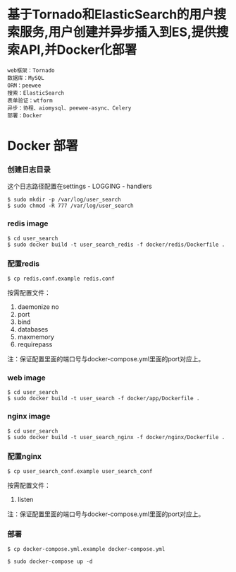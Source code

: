 # 基于Tornado和ElasticSearch的用户搜索服务,用户创建并异步插入到ES,提供搜索API,并Docker化部署
```
web框架：Tornado
数据库：MySQL
ORM：peewee
搜索：ElasticSearch
表单验证：wtform
异步：协程、aiomysql、peewee-async、Celery
部署：Docker
```

# Docker 部署

### 创建日志目录
这个日志路径配置在settings - LOGGING - handlers
```
$ sudo mkdir -p /var/log/user_search
$ sudo chmod -R 777 /var/log/user_search
```

### redis image
```
$ cd user_search
$ sudo docker build -t user_search_redis -f docker/redis/Dockerfile .
```

### 配置redis
```
$ cp redis.conf.example redis.conf
```
按需配置文件：
1. daemonize no
2. port
3. bind
4. databases
5. maxmemory
6. requirepass

注：保证配置里面的端口号与docker-compose.yml里面的port对应上。

### web image
```
$ cd user_search
$ sudo docker build -t user_search -f docker/app/Dockerfile .
```

### nginx image
```
$ cd user_search
$ sudo docker build -t user_search_nginx -f docker/nginx/Dockerfile .
```

### 配置nginx
```
$ cp user_search_conf.example user_search_conf
```
按需配置文件：
1. listen

注：保证配置里面的端口号与docker-compose.yml里面的port对应上。

### 部署
```
$ cp docker-compose.yml.example docker-compose.yml

$ sudo docker-compose up -d
```
